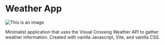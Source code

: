 
# Weather App


![This is an image](https://i.imgur.com/GP5l5Ft.png)


Minimalist application that uses the Visual Crossing Weather API to gather weather information. Created with vanilla Javascript, Vite, and vanilla CSS.
